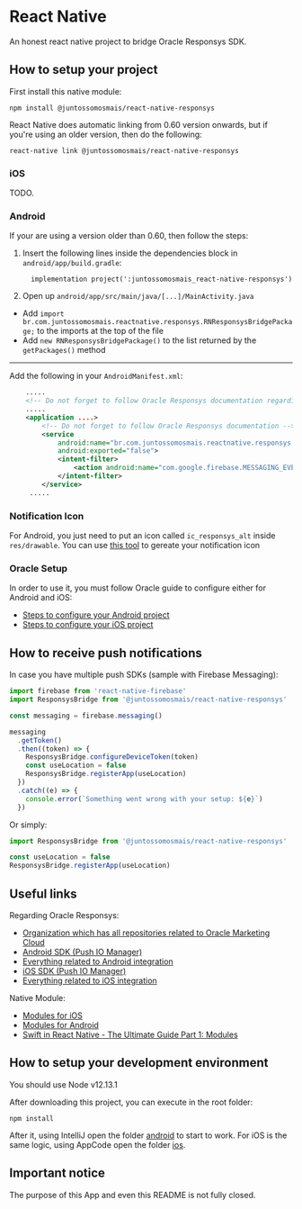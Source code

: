 # React Native

An honest react native project to bridge Oracle Responsys SDK.

## How to setup your project

First install this native module:

    npm install @juntossomosmais/react-native-responsys

React Native does automatic linking from 0.60 version onwards, but if you're using an older version, then do the following:

    react-native link @juntossomosmais/react-native-responsys

### iOS

TODO.

### Android

If your are using a version older than 0.60, then follow the steps:

1. Insert the following lines inside the dependencies block in `android/app/build.gradle`:
   ```
     implementation project(':juntossomosmais_react-native-responsys')
   ```
2. Open up `android/app/src/main/java/[...]/MainActivity.java`

- Add `import br.com.juntossomosmais.reactnative.responsys.RNResponsysBridgePackage;` to the imports at the top of the file
- Add `new RNResponsysBridgePackage()` to the list returned by the `getPackages()` method

---

Add the following in your `AndroidManifest.xml`:

```xml
    .....
    <!-- Do not forget to follow Oracle Responsys documentation regarding permissions -->
    .....
    <application ....>
        <!-- Do not forget to follow Oracle Responsys documentation -->
        <service
            android:name="br.com.juntossomosmais.reactnative.responsys.RNResponsysBridgeListenerService"
            android:exported="false">
            <intent-filter>
                <action android:name="com.google.firebase.MESSAGING_EVENT" />
            </intent-filter>
        </service>
     .....
```

### Notification Icon

For Android, you just need to put an icon called `ic_responsys_alt` inside `res/drawable`.
You can use [this tool](http://romannurik.github.io/AndroidAssetStudio/icons-notification.html#source.type=image&source.space.trim=1&source.space.pad=0&name=ic_notification) to gereate your notification icon

### Oracle Setup

In order to use it, you must follow Oracle guide to configure either for Android and iOS:

- [Steps to configure your Android project](https://docs.oracle.com/cloud/latest/marketingcs_gs/OMCFB/android/step-by-step/)
- [Steps to configure your iOS project](https://docs.oracle.com/cloud/latest/marketingcs_gs/OMCFB/ios/step-by-step/)

## How to receive push notifications

In case you have multiple push SDKs (sample with Firebase Messaging):

```javascript
import firebase from 'react-native-firebase'
import ResponsysBridge from '@juntossomosmais/react-native-responsys'

const messaging = firebase.messaging()

messaging
  .getToken()
  .then((token) => {
    ResponsysBridge.configureDeviceToken(token)
    const useLocation = false
    ResponsysBridge.registerApp(useLocation)
  })
  .catch((e) => {
    console.error(`Something went wrong with your setup: ${e}`)
  })
```

Or simply:

```javascript
import ResponsysBridge from '@juntossomosmais/react-native-responsys'

const useLocation = false
ResponsysBridge.registerApp(useLocation)
```

## Useful links

Regarding Oracle Responsys:

- [Organization which has all repositories related to Oracle Marketing Cloud](https://github.com/pushio)
- [Android SDK (Push IO Manager)](https://github.com/pushio/PushIOManager_Android)
- [Everything related to Android integration](https://docs.oracle.com/cloud/latest/marketingcs_gs/OMCFB/android/)
- [iOS SDK (Push IO Manager)](https://github.com/pushio/PushIOManager_iOS)
- [Everything related to iOS integration](https://docs.oracle.com/cloud/latest/marketingcs_gs/OMCFB/ios/)

Native Module:

- [Modules for iOS](https://facebook.github.io/react-native/docs/native-modules-ios)
- [Modules for Android](https://facebook.github.io/react-native/docs/native-modules-android)
- [Swift in React Native - The Ultimate Guide Part 1: Modules](https://teabreak.e-spres-oh.com/swift-in-react-native-the-ultimate-guide-part-1-modules-9bb8d054db03)

## How to setup your development environment

You should use Node v12.13.1

After downloading this project, you can execute in the root folder:

    npm install

After it, using IntelliJ open the folder [android](android) to start to work. For iOS is the same logic, using AppCode open the folder [ios](ios).

## Important notice

The purpose of this App and even this README is not fully closed.
